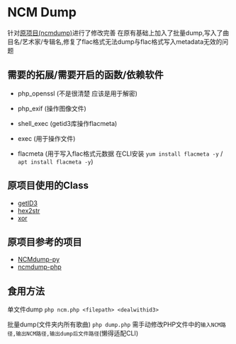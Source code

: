 # NCM Dump
   针对[原项目(ncmdump)](https://github.com/SomeBottle/ncm)进行了修改完善 在原有基础上加入了批量dump,写入了曲目名/艺术家/专辑名,修复了flac格式无法dump与flac格式写入metadata无效的问题

## 需要的拓展/需要开启的函数/依赖软件
   * php_openssl (不是很清楚 应该是用于解密)
   * php_exif (操作图像文件)

   * shell_exec (getid3库操作flacmeta)
   * exec (用于操作文件)
   * flacmeta (用于写入flac格式元数据 在CLI安装 `yum install flacmeta -y` / `apt install flacmeta -y`)

## 原项目使用的Class
   * [getID3](https://github.com/JamesHeinrich/getID3)
   * [hex2str](https://www.cnblogs.com/wangluochong/p/11383000.html)
   * [xor](https://www.cnblogs.com/dannywang/p/5316768.html)

## 原项目参考的项目
   * [NCMdump-py](https://github.com/bolitao/ncm)  
   * [ncmdump-php](https://github.com/juzi5201314/ncmdump)

## 食用方法
   单文件dump `php ncm.php <filepath> <dealwithid3>`

   批量dump(文件夹内所有歌曲) `php dump.php` 需手动修改PHP文件中的`输入NCM路径,输出NCM路径,输出dump后文件路径`(懒得适配CLI)